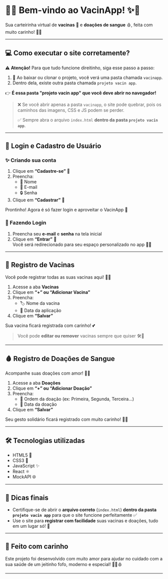 # 🌷✨ Bem-vindo ao VacinApp! ✨🌷  
Sua carteirinha virtual de **vacinas** 💉 e **doações de sangue** 🩸, feita com muito carinho! 🐣💕

---

## 💻 Como executar o site corretamente?

⚠️ **Atenção!** Para que tudo funcione direitinho, siga esse passo a passo:

1. 📁 Ao baixar ou clonar o projeto, você verá uma pasta chamada `vacinapp`.
2. Dentro dela, existe outra pasta chamada `projeto vacin app`.

👉 **É essa pasta "projeto vacin app" que você deve abrir no navegador!**

> ❌ Se você abrir apenas a pasta `vacinapp`, o site pode quebrar, pois os caminhos das imagens, CSS e JS podem se perder.
> 
> ✅ Sempre abra o arquivo `index.html` **dentro da pasta `projeto vacin app`**.

---

## 👤 Login e Cadastro de Usuário

### ✨ Criando sua conta

1. Clique em **“Cadastre-se”** 🌼  
2. Preencha:
   - 👩 Nome
   - 📧 E-mail
   - 🔒 Senha
3. Clique em **“Cadastrar”** 🎉

Prontinho! Agora é só fazer login e aproveitar o VacinApp 🌈

### 🔐 Fazendo Login

1. Preencha seu **e-mail** e **senha** na tela inicial  
2. Clique em **“Entrar”** 💫  
Você será redirecionado para seu espaço personalizado no app 🏡💖

---

## 💉 Registro de Vacinas

Você pode registrar todas as suas vacinas aqui! 🧸✨

1. Acesse a aba **Vacinas**
2. Clique em **“+” ou “Adicionar Vacina”**
3. Preencha:
   - 🏷️ Nome da vacina
   - 📅 Data da aplicação
4. Clique em **“Salvar”**

Sua vacina ficará registrada com carinho! 💕

> Você pode **editar ou remover** vacinas sempre que quiser 🛠️🌟

---

## 🩸 Registro de Doações de Sangue

Acompanhe suas doações com amor! 🍓🩷

1. Acesse a aba **Doações**
2. Clique em **“+” ou “Adicionar Doação”**
3. Preencha:
   - 🩷 Ordem da doação (ex: Primeira, Segunda, Terceira...)
   - 📅 Data da doação
4. Clique em **“Salvar”**

Seu gesto solidário ficará registrado com muito carinho! 🎀💞

---

## 🛠️ Tecnologias utilizadas

- HTML5 🧾  
- CSS3 🎨  
- JavaScript ✨  
- React ⚛️  
- MockAPI 🌐  

---

## 🌟 Dicas finais

- Certifique-se de abrir o **arquivo correto** (`index.html`) **dentro da pasta `projeto vacin app`** para que o site funcione perfeitamente ✅  
- Use o site para **registrar com facilidade** suas vacinas e doações, tudo em um lugar só! 💖

---

## 💖 Feito com carinho

Este projeto foi desenvolvido com muito amor para ajudar no cuidado com a sua saúde de um jeitinho fofo, moderno e especial! 🌸💉🩸  

---

